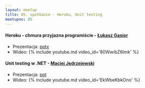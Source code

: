 ```yaml
---
layout: meetup
title: 85. spotkanie - Heroku, Unit testing
meetupno: 85
---
```


#### Heroku - chmura przyjazna programiście - [Łukasz Gąsior](http://twitter.com/lukaszgasior)
* Prezentacja: [pptx](/assets/Heroku.pptx)
* Wideo: {% include youtube.md video_id='80WwibZ6lmk' %}

#### Unit testing w .NET - [Maciej Jędrzejewski](https://twitter.com/mjjedmac)
* Prezentacja: [ppt](/assets/UnitTesting.ppt)
* Wideo: {% include youtube.md video_id='EkWbeKbkOno' %}
